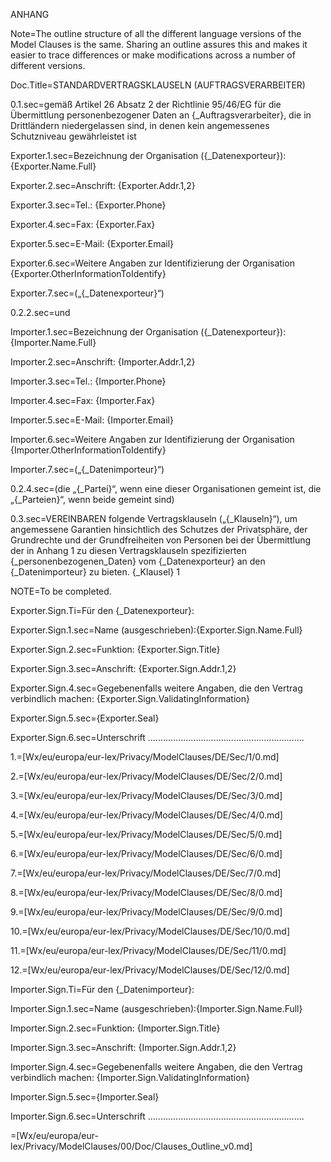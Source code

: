 ANHANG

Note=The outline structure of all the different language versions of the Model Clauses is the same.  Sharing an outline assures this and makes it easier to trace differences or make modifications across a number of different versions. 

Doc.Title=STANDARDVERTRAGSKLAUSELN (AUFTRAGSVERARBEITER)

0.1.sec=gemäß Artikel 26 Absatz 2 der Richtlinie 95/46/EG für die Übermittlung personenbezogener Daten an {_Auftragsverarbeiter}, die in Drittländern niedergelassen sind, in denen kein angemessenes Schutzniveau gewährleistet ist

Exporter.1.sec=Bezeichnung der Organisation ({_Datenexporteur}): {Exporter.Name.Full}

Exporter.2.sec=Anschrift: {Exporter.Addr.1,2}

Exporter.3.sec=Tel.:  {Exporter.Phone}

Exporter.4.sec=Fax: {Exporter.Fax}

Exporter.5.sec=E-Mail: {Exporter.Email}

Exporter.6.sec=Weitere Angaben zur Identifizierung der Organisation {Exporter.OtherInformationToIdentify}

Exporter.7.sec=(„{_Datenexporteur}“)

0.2.2.sec=und

Importer.1.sec=Bezeichnung der Organisation ({_Datenexporteur}): {Importer.Name.Full}

Importer.2.sec=Anschrift: {Importer.Addr.1,2}

Importer.3.sec=Tel.:  {Importer.Phone}

Importer.4.sec=Fax: {Importer.Fax}

Importer.5.sec=E-Mail: {Importer.Email}

Importer.6.sec=Weitere Angaben zur Identifizierung der Organisation {Importer.OtherInformationToIdentify}

Importer.7.sec=(„{_Datenimporteur}“)

0.2.4.sec=(die „{_Partei}“, wenn eine dieser Organisationen gemeint ist, die „{_Parteien}“, wenn beide gemeint sind)

0.3.sec=VEREINBAREN folgende Vertragsklauseln („{_Klauseln}“), um angemessene Garantien hinsichtlich des Schutzes der Privatsphäre, der Grundrechte und der Grundfreiheiten von Personen bei der Übermittlung der in Anhang 1 zu diesen Vertragsklauseln spezifizierten {_personenbezogenen_Daten} vom {_Datenexporteur} an den {_Datenimporteur} zu bieten.
{_Klausel} 1


NOTE=To be completed. 

Exporter.Sign.Ti=Für den {_Datenexporteur}:

Exporter.Sign.1.sec=Name (ausgeschrieben):{Exporter.Sign.Name.Full}

Exporter.Sign.2.sec=Funktion: {Exporter.Sign.Title}

Exporter.Sign.3.sec=Anschrift: {Exporter.Sign.Addr.1,2}

Exporter.Sign.4.sec=Gegebenenfalls weitere Angaben, die den Vertrag verbindlich machen: {Exporter.Sign.ValidatingInformation}


Exporter.Sign.5.sec={Exporter.Seal}

Exporter.Sign.6.sec=Unterschrift …...........................................................

1.=[Wx/eu/europa/eur-lex/Privacy/ModelClauses/DE/Sec/1/0.md]

2.=[Wx/eu/europa/eur-lex/Privacy/ModelClauses/DE/Sec/2/0.md]

3.=[Wx/eu/europa/eur-lex/Privacy/ModelClauses/DE/Sec/3/0.md]

4.=[Wx/eu/europa/eur-lex/Privacy/ModelClauses/DE/Sec/4/0.md]

5.=[Wx/eu/europa/eur-lex/Privacy/ModelClauses/DE/Sec/5/0.md]

6.=[Wx/eu/europa/eur-lex/Privacy/ModelClauses/DE/Sec/6/0.md]

7.=[Wx/eu/europa/eur-lex/Privacy/ModelClauses/DE/Sec/7/0.md]

8.=[Wx/eu/europa/eur-lex/Privacy/ModelClauses/DE/Sec/8/0.md]

9.=[Wx/eu/europa/eur-lex/Privacy/ModelClauses/DE/Sec/9/0.md]

10.=[Wx/eu/europa/eur-lex/Privacy/ModelClauses/DE/Sec/10/0.md]

11.=[Wx/eu/europa/eur-lex/Privacy/ModelClauses/DE/Sec/11/0.md]

12.=[Wx/eu/europa/eur-lex/Privacy/ModelClauses/DE/Sec/12/0.md]

Importer.Sign.Ti=Für den {_Datenimporteur}:

Importer.Sign.1.sec=Name (ausgeschrieben):{Importer.Sign.Name.Full}

Importer.Sign.2.sec=Funktion: {Importer.Sign.Title}

Importer.Sign.3.sec=Anschrift: {Importer.Sign.Addr.1,2}

Importer.Sign.4.sec=Gegebenenfalls weitere Angaben, die den Vertrag verbindlich machen: {Importer.Sign.ValidatingInformation}

Importer.Sign.5.sec={Importer.Seal}

Importer.Sign.6.sec=Unterschrift …........................................................... 

=[Wx/eu/europa/eur-lex/Privacy/ModelClauses/00/Doc/Clauses_Outline_v0.md]